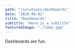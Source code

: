 ```yaml
---
path: "/solutions/dashboards"
date: "2019-09-01"
title: "Dashboards"
subtitle: "Here is a subtitle"
featuredImage: "./lake.jpg"
---
```

Dashboards are fun.
